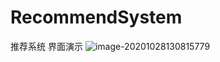 # RecommendSystem
推荐系统
界面演示
![image-20201028130815779](https://i.loli.net/2020/10/28/zQTipYI69kBLXJe.png)
